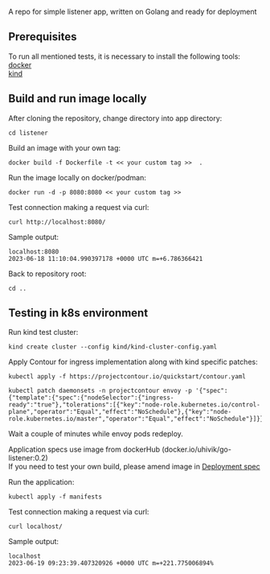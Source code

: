 A repo for simple listener app, written on Golang and ready for deployment



## Prerequisites
To run all mentioned tests, it is necessary to install the following tools:  
[docker](https://docs.docker.com/engine/install/)  
[kind](https://kind.sigs.k8s.io/docs/user/quick-start/#installation)  
  
## Build and run image locally
After cloning the repository, change directory into app directory:
```
cd listener
```
  
Build an image with your own tag:
```
docker build -f Dockerfile -t << your custom tag >>  .
```
  
Run the image locally on docker/podman:
```
docker run -d -p 8080:8080 << your custom tag >>
```
  
Test connection making a request via curl:
```
curl http://localhost:8080/
```
Sample output:
```
localhost:8080
2023-06-18 11:10:04.990397178 +0000 UTC m=+6.786366421
```

Back to repository root:
```
cd ..
```

## Testing in k8s environment

Run kind test cluster:
```
kind create cluster --config kind/kind-cluster-config.yaml
```

Apply Contour for ingress implementation along with kind specific patches:
```
kubectl apply -f https://projectcontour.io/quickstart/contour.yaml
```
```
kubectl patch daemonsets -n projectcontour envoy -p '{"spec":{"template":{"spec":{"nodeSelector":{"ingress-ready":"true"},"tolerations":[{"key":"node-role.kubernetes.io/control-plane","operator":"Equal","effect":"NoSchedule"},{"key":"node-role.kubernetes.io/master","operator":"Equal","effect":"NoSchedule"}]}}}}'
```

Wait a couple of minutes while envoy pods redeploy.

Application specs use image from dockerHub (docker.io/uhivik/go-listener:0.2)  
If you need to test your own build, please amend image in [Deployment spec](manifests/deployment.yaml)

Run the application:
```
kubectl apply -f manifests
```

Test connection making a request via curl:
```
curl localhost/
```

Sample output:
```
localhost
2023-06-19 09:23:39.407320926 +0000 UTC m=+221.775006894%                                                                                                             
```